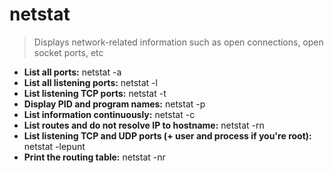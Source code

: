 # netstat
> Displays network-related information such as open connections, open socket ports, etc
- **List all ports:**
netstat -a
- **List all listening ports:**
netstat -l
- **List listening TCP ports:**
netstat -t
- **Display PID and program names:**
netstat -p
- **List information continuously:**
netstat -c
- **List routes and do not resolve IP to hostname:**
netstat -rn
- **List listening TCP and UDP ports (+ user and process if you're root):**
netstat -lepunt
- **Print the routing table:**
netstat -nr
